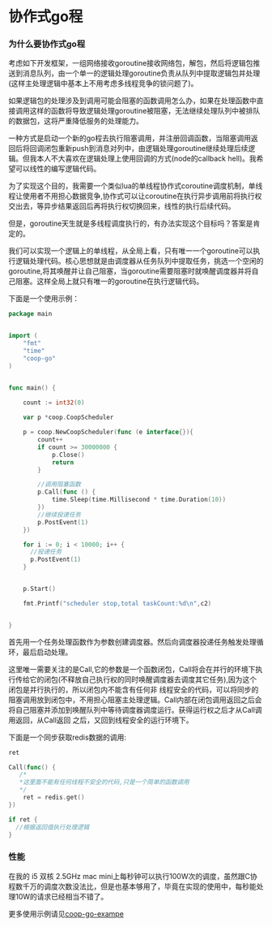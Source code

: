 # 协作式go程

### 为什么要协作式go程

考虑如下开发框架，一组网络接收goroutine接收网络包，解包，然后将逻辑包推送到消息队列，由一个单一的逻辑处理goroutine负责从队列中提取逻辑包并处理(这样主处理逻辑中基本上不用考虑多线程竞争的锁问题了)。

如果逻辑包的处理涉及到调用可能会阻塞的函数调用怎么办，如果在处理函数中直接调用这样的函数将导致逻辑处理goroutine被阻塞，无法继续处理队列中被排队的数据包，这将严重降低服务的处理能力。

一种方式是启动一个新的go程去执行阻塞调用，并注册回调函数，当阻塞调用返回后将回调闭包重新push到消息对列中，由逻辑处理goroutine继续处理后续逻辑。但我本人不大喜欢在逻辑处理上使用回调的方式(node的callback hell)。我希望可以线性的编写逻辑代码。

为了实现这个目的，我需要一个类似lua的单线程协作式coroutine调度机制，单线程让使用者不用担心数据竞争,协作式可以让coroutine在执行异步调用前将执行权交出去，等异步结果返回后再将执行权切换回来，线性的执行后续代码。

但是，goroutine天生就是多线程调度执行的，有办法实现这个目标吗？答案是肯定的。

我们可以实现一个逻辑上的单线程，从全局上看，只有唯一一个goroutine可以执行逻辑处理代码。核心思想就是由调度器从任务队列中提取任务，挑选一个空闲的goroutine,将其唤醒并让自己阻塞，当goroutine需要阻塞时就唤醒调度器并将自己阻塞。这样全局上就只有唯一的goroutine在执行逻辑代码。



下面是一个使用示例：

~~~go
package main


import (
	"fmt"
	"time"
	"coop-go"
)


func main() {

	count := int32(0)
	
	var p *coop.CoopScheduler

	p = coop.NewCoopScheduler(func (e interface{}){
		count++
		if count >= 30000000 {
			p.Close()
			return
		}

      	//调用阻塞函数
		p.Call(func () {
			time.Sleep(time.Millisecond * time.Duration(10))
		})
		//继续投递任务
		p.PostEvent(1)
	})

	for i := 0; i < 10000; i++ {
	  //投递任务	
      p.PostEvent(1)
	}


	p.Start()

	fmt.Printf("scheduler stop,total taskCount:%d\n",c2)


}
~~~



首先用一个任务处理函数作为参数创建调度器。然后向调度器投递任务触发处理循环，最后启动处理。

这里唯一需要关注的是Call,它的参数是一个函数闭包，Call将会在并行的环境下执行传给它的闭包(不释放自己执行权的同时唤醒调度器去调度其它任务),因为这个闭包是并行执行的，所以闭包内不能含有任何非
线程安全的代码，可以将同步的阻塞调用放到闭包中，不用担心阻塞主处理逻辑。Call内部在闭包调用返回之后会将自己阻塞并添加到唤醒队列中等待调度器调度运行。获得运行权之后才从Call调用返回，从Call返回
之后，又回到线程安全的运行环境下。

下面是一个同步获取redis数据的调用:

~~~go
ret

Call(func() {
   /*
   *这里面不能有任何线程不安全的代码,只是一个简单的函数调用
   */  
	ret = redis.get()
})

if ret {
  //根据返回值执行处理逻辑
}
~~~



### 性能

在我的 i5 双核 2.5GHz mac mini上每秒钟可以执行100W次的调度，虽然跟C协程数千万的调度次数没法比，但是也基本够用了，毕竟在实现的使用中，每秒能处理10W的请求已经相当不错了。


更多使用示例请见[coop-go-exampe](https://github.com/sniperHW/coop-go-example)






